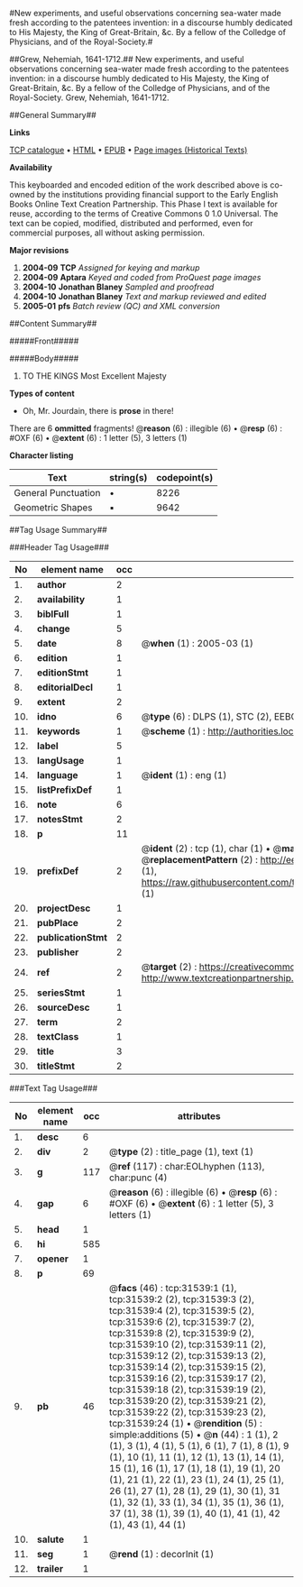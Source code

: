#New experiments, and useful observations concerning sea-water made fresh according to the patentees invention: in a discourse humbly dedicated to His Majesty, the King of Great-Britain, &c. By a fellow of the Colledge of Physicians, and of the Royal-Society.#

##Grew, Nehemiah, 1641-1712.##
New experiments, and useful observations concerning sea-water made fresh according to the patentees invention: in a discourse humbly dedicated to His Majesty, the King of Great-Britain, &c. By a fellow of the Colledge of Physicians, and of the Royal-Society.
Grew, Nehemiah, 1641-1712.

##General Summary##

**Links**

[TCP catalogue](http://www.ota.ox.ac.uk/tcp/)  • 
[HTML](http://tei.it.ox.ac.uk/tcp/Texts-HTML/free/A42/A42110.html)  • 
[EPUB](http://tei.it.ox.ac.uk/tcp/Texts-EPUB/free/A42/A42110.epub) • 
[Page images (Historical Texts)](https://data.historicaltexts.jisc.ac.uk/view?pubId=eebo-99827125e&pageId=eebo-99827125e-31539-1)

**Availability**

This keyboarded and encoded edition of the
	       work described above is co-owned by the institutions
	       providing financial support to the Early English Books
	       Online Text Creation Partnership. This Phase I text is
	       available for reuse, according to the terms of Creative
	       Commons 0 1.0 Universal. The text can be copied,
	       modified, distributed and performed, even for
	       commercial purposes, all without asking permission.

**Major revisions**

1. __2004-09__ __TCP__ *Assigned for keying and markup*
1. __2004-09__ __Aptara__ *Keyed and coded from ProQuest page images*
1. __2004-10__ __Jonathan Blaney__ *Sampled and proofread*
1. __2004-10__ __Jonathan Blaney__ *Text and markup reviewed and edited*
1. __2005-01__ __pfs__ *Batch review (QC) and XML conversion*

##Content Summary##

#####Front#####

#####Body#####

1. TO THE
KINGS Most Excellent Majesty

**Types of content**

  * Oh, Mr. Jourdain, there is **prose** in there!

There are 6 **ommitted** fragments! 
 @__reason__ (6) : illegible (6)  •  @__resp__ (6) : #OXF (6)  •  @__extent__ (6) : 1 letter (5), 3 letters (1)

**Character listing**


|Text|string(s)|codepoint(s)|
|---|---|---|
|General Punctuation|•|8226|
|Geometric Shapes|▪|9642|

##Tag Usage Summary##

###Header Tag Usage###

|No|element name|occ|attributes|
|---|---|---|---|
|1.|__author__|2||
|2.|__availability__|1||
|3.|__biblFull__|1||
|4.|__change__|5||
|5.|__date__|8| @__when__ (1) : 2005-03 (1)|
|6.|__edition__|1||
|7.|__editionStmt__|1||
|8.|__editorialDecl__|1||
|9.|__extent__|2||
|10.|__idno__|6| @__type__ (6) : DLPS (1), STC (2), EEBO-CITATION (1), PROQUEST (1), VID (1)|
|11.|__keywords__|1| @__scheme__ (1) : http://authorities.loc.gov/ (1)|
|12.|__label__|5||
|13.|__langUsage__|1||
|14.|__language__|1| @__ident__ (1) : eng (1)|
|15.|__listPrefixDef__|1||
|16.|__note__|6||
|17.|__notesStmt__|2||
|18.|__p__|11||
|19.|__prefixDef__|2| @__ident__ (2) : tcp (1), char (1)  •  @__matchPattern__ (2) : ([0-9\-]+):([0-9IVX]+) (1), (.+) (1)  •  @__replacementPattern__ (2) : http://eebo.chadwyck.com/downloadtiff?vid=$1&page=$2 (1), https://raw.githubusercontent.com/textcreationpartnership/Texts/master/tcpchars.xml#$1 (1)|
|20.|__projectDesc__|1||
|21.|__pubPlace__|2||
|22.|__publicationStmt__|2||
|23.|__publisher__|2||
|24.|__ref__|2| @__target__ (2) : https://creativecommons.org/publicdomain/zero/1.0/ (1), http://www.textcreationpartnership.org/docs/. (1)|
|25.|__seriesStmt__|1||
|26.|__sourceDesc__|1||
|27.|__term__|2||
|28.|__textClass__|1||
|29.|__title__|3||
|30.|__titleStmt__|2||


###Text Tag Usage###

|No|element name|occ|attributes|
|---|---|---|---|
|1.|__desc__|6||
|2.|__div__|2| @__type__ (2) : title_page (1), text (1)|
|3.|__g__|117| @__ref__ (117) : char:EOLhyphen (113), char:punc (4)|
|4.|__gap__|6| @__reason__ (6) : illegible (6)  •  @__resp__ (6) : #OXF (6)  •  @__extent__ (6) : 1 letter (5), 3 letters (1)|
|5.|__head__|1||
|6.|__hi__|585||
|7.|__opener__|1||
|8.|__p__|69||
|9.|__pb__|46| @__facs__ (46) : tcp:31539:1 (1), tcp:31539:2 (2), tcp:31539:3 (2), tcp:31539:4 (2), tcp:31539:5 (2), tcp:31539:6 (2), tcp:31539:7 (2), tcp:31539:8 (2), tcp:31539:9 (2), tcp:31539:10 (2), tcp:31539:11 (2), tcp:31539:12 (2), tcp:31539:13 (2), tcp:31539:14 (2), tcp:31539:15 (2), tcp:31539:16 (2), tcp:31539:17 (2), tcp:31539:18 (2), tcp:31539:19 (2), tcp:31539:20 (2), tcp:31539:21 (2), tcp:31539:22 (2), tcp:31539:23 (2), tcp:31539:24 (1)  •  @__rendition__ (5) : simple:additions (5)  •  @__n__ (44) : 1 (1), 2 (1), 3 (1), 4 (1), 5 (1), 6 (1), 7 (1), 8 (1), 9 (1), 10 (1), 11 (1), 12 (1), 13 (1), 14 (1), 15 (1), 16 (1), 17 (1), 18 (1), 19 (1), 20 (1), 21 (1), 22 (1), 23 (1), 24 (1), 25 (1), 26 (1), 27 (1), 28 (1), 29 (1), 30 (1), 31 (1), 32 (1), 33 (1), 34 (1), 35 (1), 36 (1), 37 (1), 38 (1), 39 (1), 40 (1), 41 (1), 42 (1), 43 (1), 44 (1)|
|10.|__salute__|1||
|11.|__seg__|1| @__rend__ (1) : decorInit (1)|
|12.|__trailer__|1||
